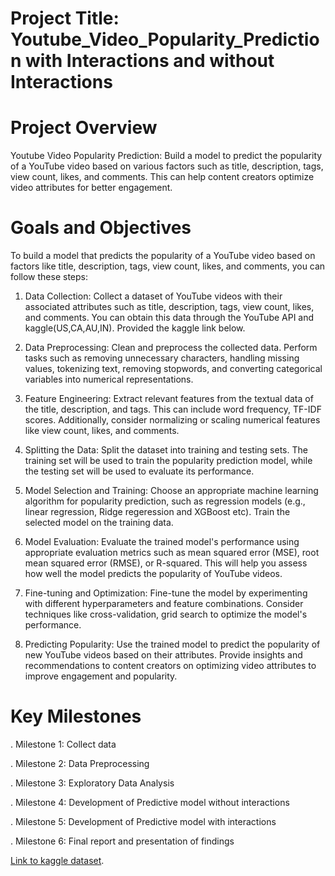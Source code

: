 # Project Title: Youtube_Video_Popularity_Prediction with Interactions and without Interactions
# Project Overview
Youtube Video Popularity Prediction: Build a model to predict the popularity of a YouTube video based on various factors such as title, description, tags, view count, likes, and comments. This can help content creators optimize video attributes for better engagement.

# Goals and Objectives
To build a model that predicts the popularity of a YouTube video based on factors like title, description, tags, view count, likes, and comments, you can follow these steps:

1. Data Collection: Collect a dataset of YouTube videos with their associated attributes such as title, description, tags, view count, likes, and comments. You can obtain this data through the YouTube API and kaggle(US,CA,AU,IN). Provided the kaggle link below.

2. Data Preprocessing: Clean and preprocess the collected data. Perform tasks such as removing unnecessary characters, handling missing values, tokenizing text, removing stopwords, and converting categorical variables into numerical representations.

3. Feature Engineering: Extract relevant features from the textual data of the title, description, and tags. This can include word frequency, TF-IDF scores. Additionally, consider normalizing or scaling numerical features like view count, likes, and comments.

4. Splitting the Data: Split the dataset into training and testing sets. The training set will be used to train the popularity prediction model, while the testing set will be used to evaluate its performance.

5. Model Selection and Training: Choose an appropriate machine learning algorithm for popularity prediction, such as regression models (e.g., linear regression, Ridge regeression and XGBoost etc). Train the selected model on the training data.

6. Model Evaluation: Evaluate the trained model's performance using appropriate evaluation metrics such as mean squared error (MSE), root mean squared error (RMSE), or R-squared. This will help you assess how well the model predicts the popularity of YouTube videos.

7. Fine-tuning and Optimization: Fine-tune the model by experimenting with different hyperparameters and feature combinations. Consider techniques like cross-validation, grid search to optimize the model's performance.

9. Predicting Popularity: Use the trained model to predict the popularity of new YouTube videos based on their attributes. Provide insights and recommendations to content creators on optimizing video attributes to improve engagement and popularity.


# Key Milestones
. Milestone 1: Collect data

. Milestone 2: Data Preprocessing

. Milestone 3: Exploratory Data Analysis 

. Milestone 4: Development of Predictive model without interactions

. Milestone 5: Development of Predictive model with interactions

. Milestone 6: Final report and presentation of findings


[Link to kaggle dataset](https://www.kaggle.com/datasets/asaniczka/trending-youtube-videos-113-countries).
